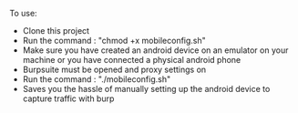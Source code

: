 To use:
- Clone this project
- Run the command : "chmod +x mobileconfig.sh"
- Make sure you have created an android device on an emulator on your machine or you have connected a physical android phone
- Burpsuite must be opened and proxy settings on
- Run the command : "./mobileconfig.sh"
- Saves you the hassle of manually setting up the android device to capture traffic with burp
